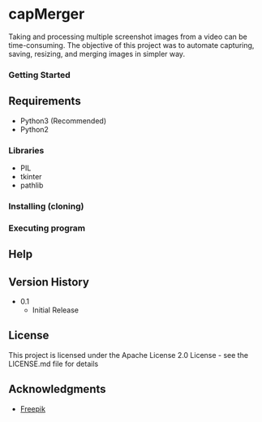 # capMerger
Taking and processing multiple screenshot images from a video can be time-consuming. The objective of this project was to automate capturing, saving, resizing, and merging images in simpler way.

### Getting Started
## Requirements
* Python3 (Recommended)
* Python2

### Libraries
* PIL
* tkinter
* pathlib

### Installing (cloning)
### Executing program
## Help
## Version History
* 0.1
    * Initial Release

## License
This project is licensed under the Apache License 2.0 License - see the LICENSE.md file for details

## Acknowledgments
* [Freepik](https://www.flaticon.com/authors/good-ware)

